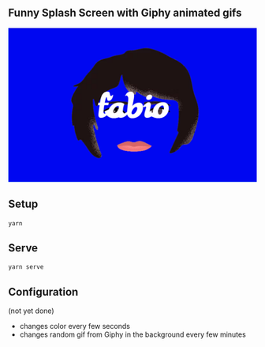 ## Funny Splash Screen with Giphy animated gifs

<div align="center">
    <img src="docs/demo.png">
</div>

## Setup

```sh
yarn
```

## Serve

```sh
yarn serve
```

## Configuration

(not yet done)

* changes color every few seconds
* changes random gif from Giphy in the background every few minutes
